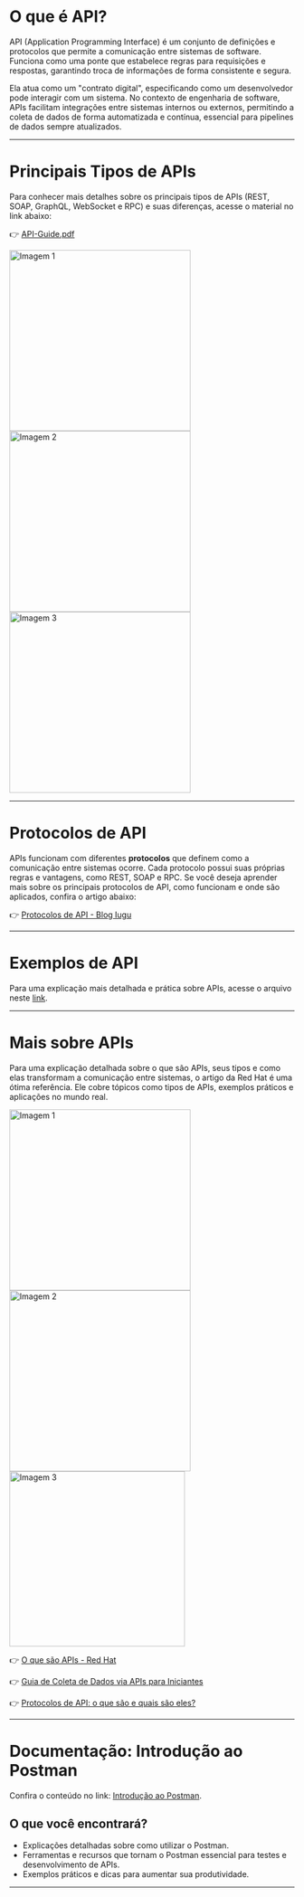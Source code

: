 # **O que é API?**

API (Application Programming Interface) é um conjunto de definições e protocolos que permite a comunicação entre sistemas de software. Funciona como uma ponte que estabelece regras para requisições e respostas, garantindo troca de informações de forma consistente e segura.

Ela atua como um "contrato digital", especificando como um desenvolvedor pode interagir com um sistema. No contexto de engenharia de software, APIs facilitam integrações entre sistemas internos ou externos, permitindo a coleta de dados de forma automatizada e contínua, essencial para pipelines de dados sempre atualizados.

---

# **Principais Tipos de APIs**

Para conhecer mais detalhes sobre os principais tipos de APIs (REST, SOAP, GraphQL, WebSocket e RPC) e suas diferenças, acesse o material no link abaixo:

👉 [API-Guide.pdf](https://github.com/user-attachments/files/17928382/API-Guide.pdf)

<img src="https://github.com/user-attachments/assets/a6f55963-7f51-4ebe-af2a-39826e952367" alt="Imagem 1" width="320">
<img src="https://github.com/user-attachments/assets/dea99e06-e501-4df2-a6f2-b09d12d601e7" alt="Imagem 2" width="320">
<img src="https://github.com/user-attachments/assets/6de8f264-46d4-474d-a10e-535a6e3b37d9" alt="Imagem 3" width="320">

---

# **Protocolos de API**

APIs funcionam com diferentes **protocolos** que definem como a comunicação entre sistemas ocorre. Cada protocolo possui suas próprias regras e vantagens, como REST, SOAP e RPC. Se você deseja aprender mais sobre os principais protocolos de API, como funcionam e onde são aplicados, confira o artigo abaixo:

👉 [Protocolos de API - Blog Iugu](https://www.iugu.com/blog/protocolos-de-api)

---

# Exemplos de API

Para uma explicação mais detalhada e prática sobre APIs, acesse o arquivo neste [link](https://github.com/arthurmassimetti/InovGuide/blob/main/Exemplos/API/Junior/ExemploAPI.md).

---

# **Mais sobre APIs**

Para uma explicação detalhada sobre o que são APIs, seus tipos e como elas transformam a comunicação entre sistemas, o artigo da Red Hat é uma ótima referência. Ele cobre tópicos como tipos de APIs, exemplos práticos e aplicações no mundo real.

<img src="https://github.com/user-attachments/assets/228e87b5-337e-4137-8df6-4333415449a1" alt="Imagem 1" width="320">
<img src="https://github.com/user-attachments/assets/d5f735da-d8d4-462c-81b0-b6c5bd14c8eb" alt="Imagem 2" width="320">
<img src="https://github.com/user-attachments/assets/a02124c0-bb5f-4a33-b0f1-d88b172366cd" alt="Imagem 3" width="310">

👉 [O que são APIs - Red Hat](https://www.redhat.com/pt-br/topics/api/what-are-application-programming-interfaces#tipos-de-api)

👉 [Guia de Coleta de Dados via APIs para Iniciantes](https://www.datageeks.com.br/o-que-e-api/#como-funciona-a-coleta-de-dados-com-apis)

👉 [Protocolos de API: o que são e quais são eles?](https://www.iugu.com/blog/protocolos-de-api)

---
# Documentação: Introdução ao Postman

Confira o conteúdo no link: [Introdução ao Postman](https://github.com/arthurmassimetti/InovGuide/blob/main/Docs/PostMan/Readme.md).

## O que você encontrará?

- Explicações detalhadas sobre como utilizar o Postman.
- Ferramentas e recursos que tornam o Postman essencial para testes e desenvolvimento de APIs.
- Exemplos práticos e dicas para aumentar sua produtividade.

---
